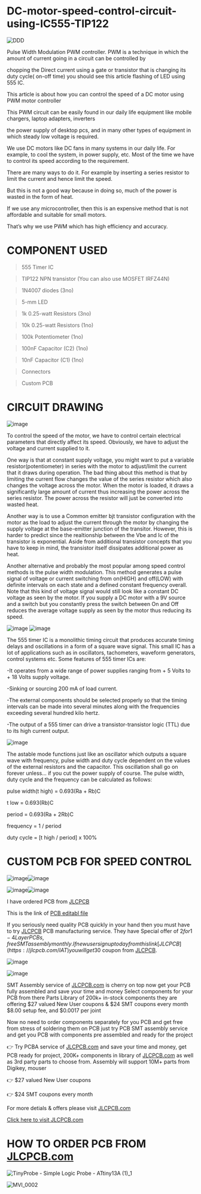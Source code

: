 # DC-motor-speed-control-circuit-using-IC555-TIP122

![DDD](https://user-images.githubusercontent.com/19898602/141066602-3919cdf2-9353-46a3-9491-d1f0d6fba100.gif)


Pulse Width Modulation PWM controller. PWM is a technique in which the amount of current going in a circuit can be controlled by 

chopping the Direct current using a gate or transistor that is changing its duty cycle( on-off time) you should see this article flashing of LED using 555 IC. 

This article is about how you can control the speed of a DC motor using PWM motor controller

This PWM circuit can be easily found in our daily life equipment like mobile chargers, laptop adapters, inverters 

the power supply of desktop pcs, and in many other types of equipment in which steady low voltage is required.

We use DC motors like DC fans in many systems in our daily life. For example, to cool the system, in power supply, etc. Most of the time we have to control its speed according to the requirement.

There are many ways to do it. For example by inserting a series resistor to limit the current and hence limit the speed. 

But this is not a good way because in doing so, much of the power is wasted in the form of heat. 

If we use any microcontroller, then this is an expensive method that is not affordable and suitable for small motors. 

That’s why we use PWM which has high efficiency and accuracy.

# COMPONENT USED

> 555 Timer IC

> TIP122 NPN transistor (You can also use MOSFET IRFZ44N)

> 1N4007 diodes (3no)

> 5-mm LED

> 1k 0.25-watt Resistors (3no)

> 10k 0.25-watt Resistors (1no)

> 100k Potentiometer (1no)

> 100nF Capacitor (C2) (1no)

> 10nF Capacitor (C1) (1no)

> Connectors

> Custom PCB


# CIRCUIT DRAWING


![image](https://user-images.githubusercontent.com/19898602/141070817-1ba97f05-1690-48e3-93b4-adfbf910ebaf.png)

To control the speed of the motor, we have to control certain electrical parameters that directly affect its speed. Obviously, we have to adjust the voltage and current supplied to it.

One way is that at constant supply voltage, you might want to put a variable resistor(potentiometer) in series with the motor to adjust/limit the current that it draws during operation. The bad thing about this method is that by limiting the current flow changes the value of the series resistor which also changes the voltage across the motor. When the motor is loaded, it draws a significantly large amount of current thus increasing the power across the series resistor. The power across the resistor will just be converted into wasted heat.

Another way is to use a Common emitter bjt transistor configuration with the motor as the load to adjust the current through the motor by changing the supply voltage at the base-emitter junction of the transitor. However, this is harder to predict since the realtionship between the Vbe and Ic of the transistor is exponential. Aside from additional transistor concepts that you have to keep in mind, the transistor itself dissipates additional power as heat.

Another alternative and probably the most popular among speed control methods is the pulse width modulation. This method generates a pulse signal of voltage or current switching from on(HIGH) and off(LOW) with definite intervals on each state and a defined constant frequency overall. Note that this kind of voltage signal would still look like a constant DC voltage as seen by the motor. If you supply a DC motor with a 9V source and a switch but you constantly press the switch between On and Off reduces the average voltage supply as seen by the motor thus reducing its speed.

![image](https://user-images.githubusercontent.com/19898602/141070991-c0f3f707-46e0-4199-adc6-e9af6bd7c284.png)
![image](https://user-images.githubusercontent.com/19898602/141071015-a5332672-21b8-4ef7-b603-4cecfad67b41.png)


The 555 timer IC is a monolithic timing circuit that produces accurate timing delays and oscillations in a form of a square wave signal. This small IC has a lot of applications such as in oscillators, tachometers, waveform generators, control systems etc.
Some features of 555 timer ICs are:

-It operates from a wide range of power supplies ranging from + 5 Volts to + 18 Volts supply voltage.

-Sinking or sourcing 200 mA of load current.

-The external components should be selected properly so that the timing intervals can be made into several minutes along with the frequencies exceeding several hundred kilo hertz.

-The output of a 555 timer can drive a transistor-transistor logic (TTL) due to its high current output.

![image](https://user-images.githubusercontent.com/19898602/141071064-87b72706-a633-4e65-9bd4-12e6d9de2417.png)


The astable mode functions just like an oscillator which outputs a square wave with frequency, pulse width and duty cycle dependent on the values of the external resistors and the capacitor. This oscillation shall go on forever unless... if you cut the power supply of course. The pulse width, duty cycle and the frequency can be calculated as follows:

pulse width(t high) = 0.693(Ra + Rb)C

t low = 0.693(Rb)C

period = 0.693(Ra + 2Rb)C

frequency = 1 / period

duty cycle = [t high / period] x 100%

# CUSTOM PCB FOR SPEED CONTROL

![image](https://user-images.githubusercontent.com/19898602/141071261-b3fe5618-9061-4f4a-b1ad-7de14061f40d.png)![image](https://user-images.githubusercontent.com/19898602/141071373-dac7cf38-04e0-4946-843a-206f0259ed6e.png)

![image](https://user-images.githubusercontent.com/19898602/141071413-486c2afd-6768-419d-9faa-ff2b0ffe5ee2.png)![image](https://user-images.githubusercontent.com/19898602/141071466-2eab9b95-c565-4c0a-9d75-79f98c3e7490.png)

I have ordered PCB from [JLCPCB](https://jlcpcb.com/IAT )

This is the link of [PCB editabl file](https://oshwlab.com/sharmaz747/multipurpose-pcb)

If you seriously need quality PCB quickly in your hand then you must have to try [JLCPCB](https://jlcpcb.com/IAT ) PCB manufacturing service.
They have Special offer of $2 for 1-4 Layer PCBs, free SMT assembly monthly.
If new user signup today from this link [JLCPCB](https://jlcpcb.com/IAT ) you will get 30$ coupon from [JLCPCB](https://jlcpcb.com/IAT ).

![image](https://user-images.githubusercontent.com/19898602/141071633-e43a08d0-f190-475a-ba19-5ea6651bfa5c.png)

![image](https://user-images.githubusercontent.com/19898602/159014034-3c9a50c3-61c3-40d2-836d-9cadc2317d33.png)


SMT Assembly service of [JLCPCB.com](https://jlcpcb.com/IAT) is cherry on top now get your PCB fully assembled and save your time and money
Select components for your PCB from there Parts Library of 200k+ in-stock components
they are offering $27 valued New User coupons  & $24 SMT coupons every month
$8.00 setup fee, and $0.0017  per joint

Now no need to order components separately for you PCB and get free from stress of soldering them on PCB just try PCB SMT assembly service and get you PCB with components pre assembled and ready for the project


👉 Try PCBA service of [JLCPCB.com](https://jlcpcb.com/IAT) and save your time and money, get PCB ready for project, 200K+ components in library of [JLCPCB.com](https://jlcpcb.com/IAT) as well as 3rd party         parts to choose from. 
    Assembly will support 10M+ parts from Digikey, mouser
    
👉 $27 valued New User coupons 

👉 $24 SMT coupons every month


For more detials & offers please visit [JLCPCB.com](https://jlcpcb.com/IAT)


[Click here to visit JLCPCB.com](https://jlcpcb.com/IAT)

# HOW TO ORDER PCB FROM [JLCPCB.com](https://jlcpcb.com/IAT)

![TinyProbe - Simple Logic Probe - ATtiny13A (1)_1](https://user-images.githubusercontent.com/19898602/161423592-ab74d959-b412-4c82-8af1-d26c57d794fd.gif)


![MVI_0002](https://user-images.githubusercontent.com/19898602/141072000-a6e4e421-8918-4906-8dd6-092b5418463b.gif)

